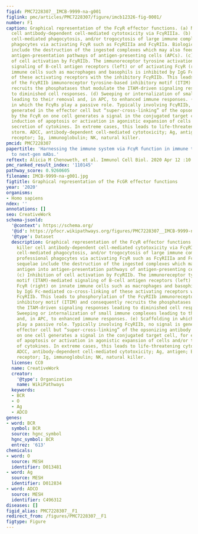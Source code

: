 ```yaml
---
figid: PMC7228307__IMCB-9999-na-g001
figlink: pmc/articles/PMC7228307/figure/imcb12326-fig-0001/
number: F1
caption: Graphical representation of the FcγR effector functions. (a) Natural killer
  cell antibody‐dependent cell‐mediated cytotoxicity via FcγRIIIa. (b) Antibody‐dependent
  cell‐mediated phagocytosis, and/or trogocytosis of large immune complexes, by professional
  phagocytes via activating FcγR such as FcγRIIIa and FcγRIIa. Biological sequelae
  include the destruction of the ingested complexes which may also feed antigen into
  antigen‐presentation pathways of antigen‐presenting cells (APCs). (c) Inhibition
  of cell activation by FcγRIIb. The immunoreceptor tyrosine activation motif (ITAM)‐mediated
  signaling of B‐cell antigen receptors (left) or of activating FcγR (right) on innate
  immune cells such as macrophages and basophils is inhibited by IgG Fc‐mediated co‐cross‐linking
  of these activating receptors with the inhibitory FcγRIIb. This leads to phosphorylation
  of the FcγRIIb immunoreceptor tyrosine‐based inhibitory motif (ITIM) and consequently
  recruits the phosphatases that modulate the ITAM‐driven signaling responses leading
  to diminished cell responses. (d) Sweeping or internalization of small immune complexes
  leading to their removal and, in APC, to enhanced immune responses. (e) Scaffolding
  in which the FcγRs play a passive role. Typically involving FcγRIIb, no signal is
  generated in the effector cell but “super‐cross‐linking” of the opsonizing antibody
  by the FcγR on one cell generates a signal in the conjugated target cell, for example,
  induction of apoptosis or activation in agonistic expansion of cells and/or their
  secretion of cytokines. In extreme cases, this leads to life‐threatening cytokine
  storm. ADCC, antibody‐dependent cell‐mediated cytotoxicity; Ag, antigen; BCR, B‐cell
  receptor; Ig, immunoglobulin; NK, natural killer.
pmcid: PMC7228307
papertitle: 'Harnessing the immune system via FcγR function in immune therapy: a pathway
  to next‐gen mAbs.'
reftext: Alicia M Chenoweth, et al. Immunol Cell Biol. 2020 Apr 12 :10.1111/imcb.12326.
pmc_ranked_result_index: '110145'
pathway_score: 0.9260605
filename: IMCB-9999-na-g001.jpg
figtitle: Graphical representation of the FcGR effector functions
year: '2020'
organisms:
- Homo sapiens
ndex: ''
annotations: []
seo: CreativeWork
schema-jsonld:
  '@context': https://schema.org/
  '@id': https://pfocr.wikipathways.org/figures/PMC7228307__IMCB-9999-na-g001.html
  '@type': Dataset
  description: Graphical representation of the FcγR effector functions. (a) Natural
    killer cell antibody‐dependent cell‐mediated cytotoxicity via FcγRIIIa. (b) Antibody‐dependent
    cell‐mediated phagocytosis, and/or trogocytosis of large immune complexes, by
    professional phagocytes via activating FcγR such as FcγRIIIa and FcγRIIa. Biological
    sequelae include the destruction of the ingested complexes which may also feed
    antigen into antigen‐presentation pathways of antigen‐presenting cells (APCs).
    (c) Inhibition of cell activation by FcγRIIb. The immunoreceptor tyrosine activation
    motif (ITAM)‐mediated signaling of B‐cell antigen receptors (left) or of activating
    FcγR (right) on innate immune cells such as macrophages and basophils is inhibited
    by IgG Fc‐mediated co‐cross‐linking of these activating receptors with the inhibitory
    FcγRIIb. This leads to phosphorylation of the FcγRIIb immunoreceptor tyrosine‐based
    inhibitory motif (ITIM) and consequently recruits the phosphatases that modulate
    the ITAM‐driven signaling responses leading to diminished cell responses. (d)
    Sweeping or internalization of small immune complexes leading to their removal
    and, in APC, to enhanced immune responses. (e) Scaffolding in which the FcγRs
    play a passive role. Typically involving FcγRIIb, no signal is generated in the
    effector cell but “super‐cross‐linking” of the opsonizing antibody by the FcγR
    on one cell generates a signal in the conjugated target cell, for example, induction
    of apoptosis or activation in agonistic expansion of cells and/or their secretion
    of cytokines. In extreme cases, this leads to life‐threatening cytokine storm.
    ADCC, antibody‐dependent cell‐mediated cytotoxicity; Ag, antigen; BCR, B‐cell
    receptor; Ig, immunoglobulin; NK, natural killer.
  license: CC0
  name: CreativeWork
  creator:
    '@type': Organization
    name: WikiPathways
  keywords:
  - BCR
  - O
  - Ag
  - ADCO
genes:
- word: BCR
  symbol: BCR
  source: hgnc_symbol
  hgnc_symbol: BCR
  entrez: '613'
chemicals:
- word: O
  source: MESH
  identifier: D013481
- word: Ag
  source: MESH
  identifier: D012834
- word: ADCO
  source: MESH
  identifier: C496312
diseases: []
figid_alias: PMC7228307__F1
redirect_from: /figures/PMC7228307__F1
figtype: Figure
---
```

